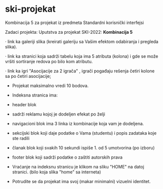 # ski-projekat
Kombinacija 5 za projekat iz predmeta Standardni korisnički interfejsi

Zadaci projekta:
Uputstva za projekat SKI-2022:
**Kombinacija 5**

·         link ka galeriji slika (kreirati galeriju sa Vašim efektom odabiranja i pregleda slika).

·         link ka stranici koja sadrži tabelu koja ima 5 atributa (kolona) i gde  se može vršiti sortiranje redova po bilo kom atributu.

·         link ka igri "Asocijacije za 2 igrača" , igrači pogađaju rešenja četiri kolone sa po četiri asocijacije;

- Projekat maksimalno vredi 10 bodova.

- Indeksna stranica ima:

 - header blok
 
 - sadrži reklamu kojoj je dodeljen efekat po želji

 - navigacioni blok ima 3 linka iz kombinacije koja vam je dodeljena.
  
 - sekcijski blok koji daje podatke o Vama (studentu) i popis zadataka koje ste radili
 
 - članak blok koji svakih 10 sekundi ispiše 1. od 5 umotvorina (po izboru)

 - footer blok koji sadrži podatke o zaštiti autorskih prava 

 - Vraćanje na indeksnu stranicu je klikom na sliku "HOME" na datoj stranici. (bilo koja slika "home" sa interneta)

 - Potrudite se da projekat ima svoj (makar minimalni) vizuelni identitet.
 
